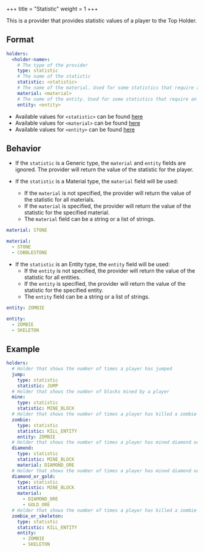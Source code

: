 +++
title = "Statistic"
weight = 1
+++

This is a provider that provides statistic values of a player to the Top Holder.

## Format

```yaml
holders:
  <holder-name>:
    # The type of the provider
    type: statistic
    # The name of the statistic
    statistic: <statistic>
    # The name of the material. Used for some statistics that require an item.
    material: <material>
    # The name of the entity. Used for some statistics that require an entity.
    entity: <entity>
```

* Available values for `<statistic>` can be found [here](https://hub.spigotmc.org/javadocs/spigot/org/bukkit/Statistic.html)
* Available values for `<material>` can be found [here](https://hub.spigotmc.org/javadocs/spigot/org/bukkit/Material.html)
* Available values for `<entity>` can be found [here](https://hub.spigotmc.org/javadocs/spigot/org/bukkit/entity/EntityType.html)

## Behavior

* If the `statistic` is a Generic type, the `material` and `entity` fields are ignored. The provider will return the value of the statistic for the player.

* If the `statistic` is a Material type, the `material` field will be used:
  * If the `material` is not specified, the provider will return the value of the statistic for all materials.
  * If the `material` is specified, the provider will return the value of the statistic for the specified material.
  * The `material` field can be a string or a list of strings.
```yaml
material: STONE

material:
  - STONE
  - COBBLESTONE
```

* If the `statistic` is an Entity type, the `entity` field will be used:
  * If the `entity` is not specified, the provider will return the value of the statistic for all entities.
  * If the `entity` is specified, the provider will return the value of the statistic for the specified entity.
  * The `entity` field can be a string or a list of strings.
```yaml
entity: ZOMBIE

entity:
  - ZOMBIE
  - SKELETON
```

## Example

```yaml
holders:
  # Holder that shows the number of times a player has jumped
  jump:
    type: statistic
    statistic: JUMP
  # Holder that shows the number of blocks mined by a player
  mine:
    type: statistic
    statistic: MINE_BLOCK
  # Holder that shows the number of times a player has killed a zombie
  zombie:
    type: statistic
    statistic: KILL_ENTITY
    entity: ZOMBIE
  # Holder that shows the number of times a player has mined diamond ore
  diamond:
    type: statistic
    statistic: MINE_BLOCK
    material: DIAMOND_ORE
  # Holder that shows the number of times a player has mined diamond ore or gold ore
  diamond_or_gold:
    type: statistic
    statistic: MINE_BLOCK
    material:
      - DIAMOND_ORE
      - GOLD_ORE
  # Holder that shows the number of times a player has killed a zombie or a skeleton
  zombie_or_skeleton:
    type: statistic
    statistic: KILL_ENTITY
    entity:
      - ZOMBIE
      - SKELETON
```
